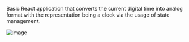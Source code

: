 Basic React application that converts the current digital time into analog format with the representation being a clock via the usage of state management.

![image](https://user-images.githubusercontent.com/56058518/133948463-32b89014-6a05-4619-bb48-c81079dfb485.png)

